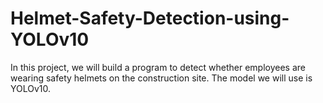 # Helmet-Safety-Detection-using-YOLOv10
In this project, we will build a program to detect whether employees are wearing safety helmets on the construction site. The model we will use is YOLOv10.

